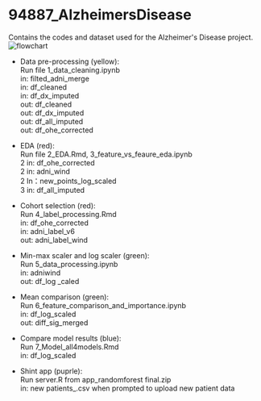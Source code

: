 # 94887_AlzheimersDisease
Contains the codes and dataset used for the Alzheimer's Disease project.
![flowchart](https://user-images.githubusercontent.com/55336627/118058703-d06b7b00-b35c-11eb-9a70-0a5430a23227.png)

- Data pre-processing (yellow):  
Run file 1_data_cleaning.ipynb  
in: filted_adni_merge  
in: df_cleaned  
in: df_dx_imputed  
out: df_cleaned  
out: df_dx_imputed  
out: df_all_imputed  
out: df_ohe_corrected  

- EDA (red):  
Run file 2_EDA.Rmd, 3_feature_vs_feaure_eda.ipynb  
2 in: df_ohe_corrected  
2 in: adni_wind  
2 In：new_points_log_scaled  
3 in: df_all_imputed  

- Cohort selection (red):  
Run 4_label_processing.Rmd  
in: df_ohe_corrected  
in: adni_label_v6  
out: adni_label_wind  
  
- Min-max scaler and log scaler  (green):  
Run 5_data_processing.ipynb   
in: adniwind  
out: df_log _caled  

- Mean comparison (green):  
Run 6_feature_comparison_and_importance.ipynb  
in: df_log_scaled  
out: diff_sig_merged  

- Compare model results (blue):  
Run 7_Model_all4models.Rmd  
in: df_log_scaled  

- Shint app (puprle):  
Run server.R from app_randomforest final.zip  
in: new patients_.csv when prompted to upload new patient data  
